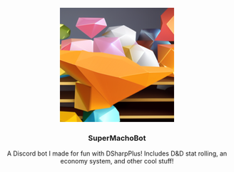 <br />
<div align="center">
  <a href="https://github.com/Brazmann/SuperMachoBot/SuperMachoBot">
    <img src="https://github.com/Brazmann/SuperMachoBot/blob/master/SuperMachoBot/Images/Logo.png" alt="Logo" width="256" height="256">
  </a>

<h3 align="center">SuperMachoBot</h3>

  <p align="center">
    A Discord bot I made for fun with DSharpPlus! Includes D&D stat rolling, an economy system, and other cool stuff!
  </p>
</div>
